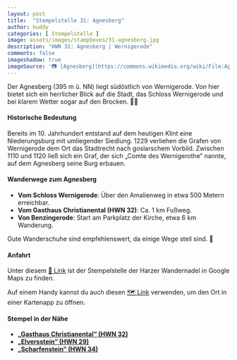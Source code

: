 ```yaml
---
layout: post
title:  "Stempelstelle 31: Agnesberg"
author: buddy
categories: [ Stempelstelle ]
image: assets/images/stampboxes/31-agnesberg.jpg
description: "HWN 31: Agnesberg | Wernigerode"
comments: false
imageshadow: true
imageSource: '📷 [Agnesberg](https://commons.wikimedia.org/wiki/File:Agnesberg.JPG) von <a href="//commons.wikimedia.org/wiki/User:B.Thomas95" title="User:B.Thomas95">Thomas Binder</a> unter Lizenz [CC BY-SA 4.0](https://creativecommons.org/licenses/by-sa/4.0)'
---
```


Der Agnesberg (395 m ü. NN) liegt südöstlich von Wernigerode. Von hier bietet sich ein herrlicher Blick auf die Stadt, das Schloss Wernigerode und bei klarem Wetter sogar auf den Brocken. 🏰🌄

#### Historische Bedeutung

Bereits im 10. Jahrhundert entstand auf dem heutigen Klint eine Niederungsburg mit umliegender Siedlung. 1229 verliehen die Grafen von Wernigerode dem Ort das Stadtrecht nach goslarschem Vorbild. Zwischen 1110 und 1120 ließ sich ein Graf, der sich „Comte des Wernigerothe“ nannte, auf dem Agnesberg seine Burg erbauen.

#### Wanderwege zum Agnesberg

- **Vom Schloss Wernigerode**: Über den Amalienweg in etwa 500 Metern erreichbar.
- **Vom Gasthaus Christianental (HWN 32)**: Ca. 1 km Fußweg.
- **Von Benzingerode**: Start am Parkplatz der Kirche, etwa 6 km Wanderung.

Gute Wanderschuhe sind empfehlenswert, da einige Wege steil sind. 🥾

#### Anfahrt

Unter diesem [📍 Link](https://www.google.com/maps/dir/?api=1&origin=&destination=51.83003%2C%2010.79796) ist der Stempelstelle der Harzer Wandernadel in Google Maps zu finden.

<div class="android-only">
  Auf einem Handy kannst du auch diesen 
  <a href="geo:51.83003,10.79796">🗺️ Link</a> 
  verwenden, um den Ort in einer Kartenapp zu öffnen.
  <p></p>
</div>

#### Stempel in der Nähe

- [**„Gasthaus Christianental“ (HWN 32)**](/stempelstelle-32-gasthaus-christianental)
- [**„Elversstein“ (HWN 29)**](/stempelstelle-29-elversstein)
- [**„Scharfenstein“ (HWN 34)**](/stempelstelle-34-scharfenstein)
